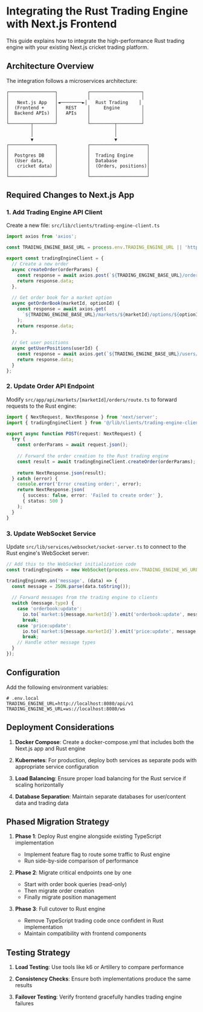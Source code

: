 # Integrating the Rust Trading Engine with Next.js Frontend

This guide explains how to integrate the high-performance Rust trading engine with your existing Next.js cricket trading platform.

## Architecture Overview

The integration follows a microservices architecture:

```
┌─────────────────┐           ┌───────────────────┐
│                 │           │                   │
│   Next.js App   │◄────────►│   Rust Trading    │
│  (Frontend +    │   REST    │     Engine        │
│  Backend APIs)  │   APIs    │                   │
│                 │           │                   │
└────────┬────────┘           └─────────┬─────────┘
         │                              │
         │                              │
         ▼                              ▼
┌─────────────────┐           ┌─────────────────────┐
│                 │           │                     │
│  Postgres DB    │           │  Trading Engine     │
│  (User data,    │           │  Database           │
│   cricket data) │           │  (Orders, positions)│
│                 │           │                     │
└─────────────────┘           └─────────────────────┘
```

## Required Changes to Next.js App

### 1. Add Trading Engine API Client

Create a new file: `src/lib/clients/trading-engine-client.ts`

```typescript
import axios from 'axios';

const TRADING_ENGINE_BASE_URL = process.env.TRADING_ENGINE_URL || 'http://localhost:8080/api/v1';

export const tradingEngineClient = {
  // Create a new order
  async createOrder(orderParams) {
    const response = await axios.post(`${TRADING_ENGINE_BASE_URL}/orders`, orderParams);
    return response.data;
  },
  
  // Get order book for a market option
  async getOrderBook(marketId, optionId) {
    const response = await axios.get(
      `${TRADING_ENGINE_BASE_URL}/markets/${marketId}/options/${optionId}/orderbook`
    );
    return response.data;
  },
  
  // Get user positions
  async getUserPositions(userId) {
    const response = await axios.get(`${TRADING_ENGINE_BASE_URL}/users/${userId}/positions`);
    return response.data;
  }
};
```

### 2. Update Order API Endpoint

Modify `src/app/api/markets/[marketId]/orders/route.ts` to forward requests to the Rust engine:

```typescript
import { NextRequest, NextResponse } from 'next/server';
import { tradingEngineClient } from '@/lib/clients/trading-engine-client';

export async function POST(request: NextRequest) {
  try {
    const orderParams = await request.json();
    
    // Forward the order creation to the Rust trading engine
    const result = await tradingEngineClient.createOrder(orderParams);
    
    return NextResponse.json(result);
  } catch (error) {
    console.error('Error creating order:', error);
    return NextResponse.json(
      { success: false, error: 'Failed to create order' },
      { status: 500 }
    );
  }
}
```

### 3. Update WebSocket Service

Update `src/lib/services/websocket/socket-server.ts` to connect to the Rust engine's WebSocket server:

```typescript
// Add this to the WebSocket initialization code
const tradingEngineWs = new WebSocket(process.env.TRADING_ENGINE_WS_URL || 'ws://localhost:8080/ws');

tradingEngineWs.on('message', (data) => {
  const message = JSON.parse(data.toString());
  
  // Forward messages from the trading engine to clients
  switch (message.type) {
    case 'orderbook:update':
      io.to(`market:${message.marketId}`).emit('orderbook:update', message.data);
      break;
    case 'price:update':
      io.to(`market:${message.marketId}`).emit('price:update', message.data);
      break;
    // Handle other message types
  }
});
```

## Configuration

Add the following environment variables:

```
# .env.local
TRADING_ENGINE_URL=http://localhost:8080/api/v1
TRADING_ENGINE_WS_URL=ws://localhost:8080/ws
```

## Deployment Considerations

1. **Docker Compose**: Create a docker-compose.yml that includes both the Next.js app and Rust engine

2. **Kubernetes**: For production, deploy both services as separate pods with appropriate service configuration

3. **Load Balancing**: Ensure proper load balancing for the Rust service if scaling horizontally

4. **Database Separation**: Maintain separate databases for user/content data and trading data

## Phased Migration Strategy

1. **Phase 1**: Deploy Rust engine alongside existing TypeScript implementation
   - Implement feature flag to route some traffic to Rust engine
   - Run side-by-side comparison of performance

2. **Phase 2**: Migrate critical endpoints one by one
   - Start with order book queries (read-only)
   - Then migrate order creation
   - Finally migrate position management

3. **Phase 3**: Full cutover to Rust engine
   - Remove TypeScript trading code once confident in Rust implementation
   - Maintain compatibility with frontend components

## Testing Strategy

1. **Load Testing**: Use tools like k6 or Artillery to compare performance

2. **Consistency Checks**: Ensure both implementations produce the same results

3. **Failover Testing**: Verify frontend gracefully handles trading engine failures 